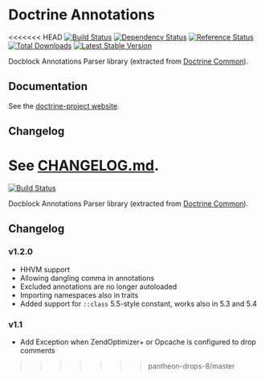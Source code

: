 # Doctrine Annotations

<<<<<<< HEAD
[![Build Status](https://travis-ci.org/doctrine/annotations.svg?branch=master)](https://travis-ci.org/doctrine/annotations)
[![Dependency Status](https://www.versioneye.com/package/php--doctrine--annotations/badge.png)](https://www.versioneye.com/package/php--doctrine--annotations)
[![Reference Status](https://www.versioneye.com/php/doctrine:annotations/reference_badge.svg)](https://www.versioneye.com/php/doctrine:annotations/references)
[![Total Downloads](https://poser.pugx.org/doctrine/annotations/downloads.png)](https://packagist.org/packages/doctrine/annotations)
[![Latest Stable Version](https://poser.pugx.org/doctrine/annotations/v/stable.png)](https://packagist.org/packages/doctrine/annotations)

Docblock Annotations Parser library (extracted from [Doctrine Common](https://github.com/doctrine/common)).

## Documentation

See the [doctrine-project website](http://docs.doctrine-project.org/projects/doctrine-common/en/latest/reference/annotations.html).

## Changelog

See [CHANGELOG.md](CHANGELOG.md).
=======
[![Build Status](https://travis-ci.org/doctrine/annotations.png?branch=master)](https://travis-ci.org/doctrine/annotations)

Docblock Annotations Parser library (extracted from [Doctrine Common](https://github.com/doctrine/common)).

## Changelog

### v1.2.0

 * HHVM support
 * Allowing dangling comma in annotations
 * Excluded annotations are no longer autoloaded
 * Importing namespaces also in traits
 * Added support for `::class` 5.5-style constant, works also in 5.3 and 5.4

### v1.1

 * Add Exception when ZendOptimizer+ or Opcache is configured to drop comments
>>>>>>> pantheon-drops-8/master
